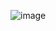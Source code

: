 ![image](https://github.com/merwe70/JsSaatveKarsilama/assets/58660978/4326ef18-3773-423c-8b83-66783a926c92)
